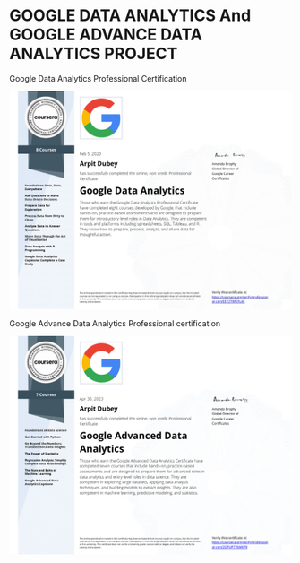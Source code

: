# GOOGLE DATA ANALYTICS And GOOGLE ADVANCE DATA ANALYTICS PROJECT


Google Data Analytics Professional Certification

![img](./output/googleDAcertification.png)

Google Advance Data Analytics Professional certification

![img](./output/googleADAcertification.png)
